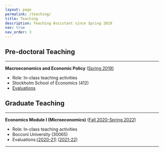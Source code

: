```yaml
---
layout: page
permalink: /teaching/
title: Teaching
description: Teaching Assistant since Spring 2019
nav: true
nav_order: 3
---
```





## Pre-doctoral Teaching
---

<strong>Macroeconomics and Economic Policy</strong> ([Spring 2019)](https://pcw.hhs.se/course/412)
- Role: In-class teaching activities
- Stockholm School of Economics (412)
- [Evaluations](https://jacopolunghi.com\assets\pdf\teaching\hhs\teacher_report_hhs.pdf)


## Graduate Teaching
---


<strong>Economics Module I (Microeconomics)</strong> ([Fall 2020-Spring 2022)](http://didattica.unibocconi.it/ts/tsn_anteprima.php?cod_ins=30065&anno=2021&ric_cdl=TR01&IdPag=6351)
- Role: In-class teaching activities
- Bocconi University (30065)
- Evaluations:[(2020-21)](https://jacopolunghi.com\assets\pdf\teaching\bocconi\2021-2022_30065_79335_4_ISem.pdf) [(2021-22)](https://jacopolunghi.com\assets\pdf\teaching\bocconi\2021-2022_30065_79335_4_ISem.pdf)

***
